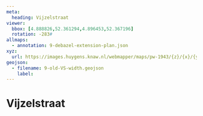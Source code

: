 ```yaml
---
meta:
  heading: Vijzelstraat
viewer:
  bbox: [4.888826,52.361294,4.896453,52.367196]
  rotation: -283#
allmaps:
  - annotation: 9-debazel-extension-plan.json 
xyz: 
  url: https://images.huygens.knaw.nl/webmapper/maps/pw-1943/{z}/{x}/{y}.png
geojson: 
  - filename: 9-old-VS-width.geojson
    label: 
---
```

# Vijzelstraat

